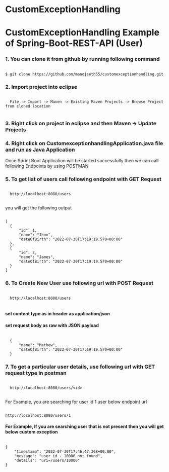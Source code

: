 # CustomExceptionHandling

# CustomExceptionHandling Example of Spring-Boot-REST-API (User)


### 1. You can clone it from github by running following command 

```

$ git clone https://github.com/manojseth55/customexceptionhandling.git

```

### 2. Import project into eclipse

```

  File -> Import -> Maven -> Existing Maven Projects -> Browse Project from cloned location
  
```

### 3. Right click on project in eclipse and then Maven -> Update Projects

### 4. Right click on CustomexceptionhandlingApplication.java file and run as Java Application

Once Sprint Boot Application will be started successfully then we
can call following Endpoints by using POSTMAN


### 5. To get list of users call following endpoint with GET Request

```

  http://localhost:8080/users
  
```
  
  
  you will get the following output
  
  ```
  
  [
    {
        "id": 1,
        "name": "Jhon",
        "dateOfBirth": "2022-07-30T17:19:19.570+00:00"
    },
    {
        "id": 2,
        "name": "James",
        "dateOfBirth": "2022-07-30T17:19:19.570+00:00"
    }
]

```
  

### 6. To Create New User use following url with POST Request

```

  http://localhost:8080/users
  
```
  
####  set content type as in header as application/json

#### set request body as raw with JSON payload


  
  ```
  
    {
        "name": "Mathew",
        "dateOfBirth": "2022-07-30T17:19:19.570+00:00"
    }

```
  
  
### 7. To get a particular user details, use following url with GET request type in postman

```

  http://localhost:8080/users/<id>
  
```
  
  For Example, you are searching for user id 1 user below endpoint url
  
  ```

  http://localhost:8080/users/1
  
```

#### For Example, If you are searching user that is not present then you will get below custom exception  
  
  
```
  
{
    "timestamp": "2022-07-30T17:46:47.368+00:00",
    "message": "user id - 10000 not found",
    "details": "uri=/users/10000"
}

```
  
